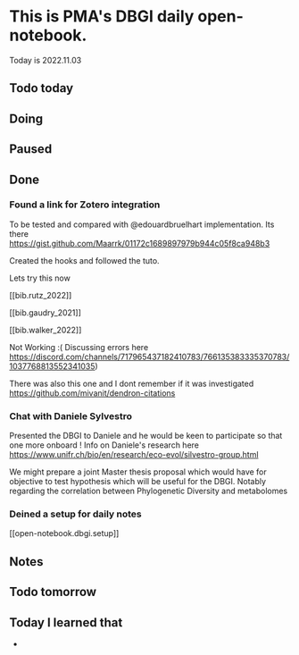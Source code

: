 
# This is PMA's DBGI daily open-notebook.

Today is 2022.11.03

## Todo today

###
###
###

## Doing

## Paused

## Done

### Found a link for Zotero integration

To be tested and compared with @edouardbruelhart implementation.
Its there https://gist.github.com/Maarrk/01172c1689897979b944c05f8ca948b3

Created the hooks and followed the tuto.

Lets try this now

[[bib.rutz_2022]]

[[bib.gaudry_2021]]


[[bib.walker_2022]]


Not Working :( Discussing errors here https://discord.com/channels/717965437182410783/766135383335370783/1037768813552341035)


There was also this one and I dont remember if it was investigated https://github.com/mivanit/dendron-citations




### Chat with Daniele Sylvestro

Presented the DBGI to Daniele and he would be keen to participate so that one more onboard !
Info on Daniele's research here https://www.unifr.ch/bio/en/research/eco-evol/silvestro-group.html

We might prepare a joint Master thesis proposal which would have for objective to test hypothesis which will be useful for the DBGI. Notably regarding the correlation between Phylogenetic Diversity and metabolomes 

### Deined a setup for daily notes

[[open-notebook.dbgi.setup]]



## Notes

## Todo tomorrow

###
###
###


## Today I learned that

- 